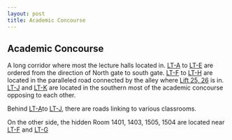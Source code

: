 ```yaml
---
layout: post
title: Academic Concourse
---
```

## Academic Concourse
A long corridor where most the lecture halls located in. [LT-A]() to [LT-E]() are ordered from the direction of North gate to south gate. [LT-F]() to [LT-H]() are located in the paralleled road connected by the alley where [Lift 25, 26]() is in. [LT-J]() and [LT-K]() are located in the southern most of the academic concourse opposing to each other.

Behind [LT-A]()to [LT-J](), there are roads linking to various classrooms.

On the other side, the hidden Room 1401, 1403, 1505, 1504 are located near [LT-F]() and [LT-G]()
